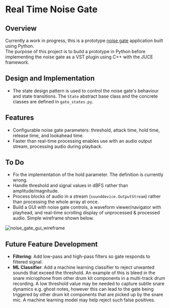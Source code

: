 # Real Time Noise Gate

## Overview
Currently a work in progress, this is a prototype [noise gate](https://en.wikipedia.org/wiki/Noise_gate) application built using Python. <br>
The purpose of this project is to build a prototype in Python before implementing the noise gate as a VST plugin using C++ with the JUCE framework.

## Design and Implementation
- The state design pattern is used to control the noise gate's behaviour and state transitions. The `State` abstract base class and the concrete classes are defined in `gate_states.py`.<br>

## Features
- Configurable noise gate parameters: threshold, attack time, hold time, release time, and lookahead time.
- Faster than real-time processing enables use with an audio output stream, processing audio during playback.


## To Do
- Fix the implementation of the hold parameter. The definition is currently wrong.
- Handle threshold and signal values in dBFS rather than amplitude/magnitude.
- Process blocks of audio in a stream (`sounddevice.OutputStream`) rather than processing the whole array at once.
- Build a GUI with noise gate controls, a waveform viewer/navigator with playhead, and real-time scrolling display of unprocessed & processed audio. Simple wireframe shown below.

![noise_gate_gui_wireframe](https://github.com/rg1990/RT-Noise-Gate/assets/70291897/27502eb8-a10a-40f4-ad82-b2b156baef48)


## Future Feature Development
- **Filtering**: Add low-pass and high-pass filters so gate responds to filtered signal.
- **ML Classifier**: Add a machine learning classifier to reject unwanted sounds that exceed the threshold. An example of this is bleed in the snare microphone from other drum kit components in a multi-track drum recording. A low threshold value may be needed to capture subtle snare dynamics e.g. ghost notes, however this can lead to the gate being triggered by other drum kit components that are picked up by the snare mic. A machine learning model may help reject such false positives.
